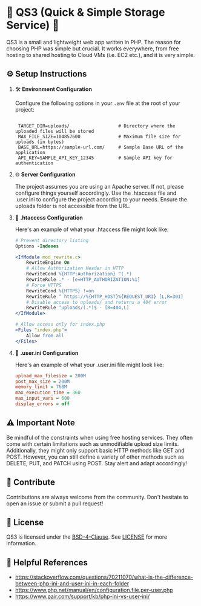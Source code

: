 # 🚀 QS3 (Quick & Simple Storage Service) 📁

QS3 is a small and lightweight web app written in PHP. The reason for choosing PHP was simple but crucial. It works everywhere, from free hosting to shared hosting to Cloud VMs (i.e. EC2 etc.), and it is very simple.

## ⚙️ Setup Instructions

1. 🛠️ **Environment Configuration**

   Configure the following options in your `.env` file at the root of your project:

   ```env    
    
    TARGET_DIR=uploads/                  # Directory where the uploaded files will be stored
    MAX_FILE_SIZE=104857600              # Maximum file size for uploads (in bytes)
    BASE_URL=https://sample-url.com/     # Sample Base URL of the application
    API_KEY=SAMPLE_API_KEY_12345         # Sample API key for authentication
    ```

2. 🌐 **Server Configuration**

    The project assumes you are using an Apache server. If not, please configure things yourself accordingly.
    Use the .htaccess file and .user.ini to configure the project according to your needs. Ensure the uploads folder is not accessible from the URL.

3. 📝 **.htaccess Configuration**

    Here's an example of what your .htaccess file might look like:
    
    ```apache
    # Prevent directory listing
    Options -Indexes

    <IfModule mod_rewrite.c>
        RewriteEngine On
        # Allow Authorization Header in HTTP
        RewriteCond %{HTTP:Authorization} ^(.*)
        RewriteRule .* - [e=HTTP_AUTHORIZATION:%1]
        # Force HTTPS
        RewriteCond %{HTTPS} !=on
        RewriteRule ^ https://%{HTTP_HOST}%{REQUEST_URI} [L,R=301]
        # Disable access to uploads/ and returns a 404 error
        RewriteRule ^uploads/(.*)$ - [R=404,L]
    </IfModule>    

    # Allow access only for index.php
    <Files "index.php">
        Allow from all
    </Files>
    ```
4. 🔧 **.user.ini Configuration**

    Here's an example of what your .user.ini file might look like:

    ```ini
    upload_max_filesize = 200M
    post_max_size = 200M
    memory_limit = 768M
    max_execution_time = 360
    max_input_vars = 600
    display_errors = off
    ```
## ⚠️ Important Note

Be mindful of the constraints when using free hosting services. They often come with certain limitations such as unmodifiable upload size limits. Additionally, they might only support basic HTTP methods like GET and POST. However, you can still define a variety of other methods such as DELETE, PUT, and PATCH using POST. Stay alert and adapt accordingly!

## 🤝 Contribute

Contributions are always welcome from the community. Don't hesitate to open an issue or submit a pull request!

## 📄 License

QS3 is licensed under the [BSD-4-Clause](https://en.wikipedia.org/wiki/BSD_licenses). See [LICENSE](./LICENSE) for more information.

## 🔗 Helpful References
- https://stackoverflow.com/questions/70211070/what-is-the-difference-between-php-ini-and-user-ini-in-each-folder
- https://www.php.net/manual/en/configuration.file.per-user.php
- https://www.pair.com/support/kb/php-ini-vs-user-ini/